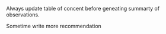 



Always update table of concent before geneating summarty of observations.

Sometime write more recommendation